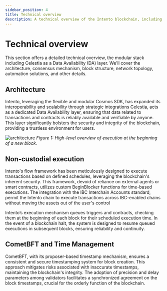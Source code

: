 ```yaml
---
sidebar_position: 4
title: Technical overview
description: A technical overview of the Intento blockchain, including its architecture, consensus mechanism, block structure, network topology, automation solutions, and data availability.
---
```


# Technical overview

This section offers a detailed technical overview, the modular stack including Celestia as a Data Availability (DA) layer. We'll cover the architecture, consensus mechanism, block structure, network topology, automation solutions, and other details.

## Architecture

Intento, leveraging the flexible and modular Cosmos SDK, has expanded its interoperability and scalability through strategic integrations
Celestia, acts as a dedicated Data Availability layer, ensuring that data related to transactions and contracts is reliably available and verifiable by anyone. This layer significantly bolsters the security and integrity of the blockchain, providing a trustless environment for users.

![architecture](@site/docs/images/architecture.png)
_Figure 1: High-level overview of execution at the beginning of a new block._

## Non-custodial execution

Intento's flow framework has been meticulously designed to execute transactions based on defined schedules, leveraging the blockchain's inherent security. This framework, devoid of reliance on external agents or smart contracts, utilizes custom BeginBlocker functions for time-based executions. The integration with the IBC Interchain Accounts standard, permit the Intento chain to execute transactions across IBC-enabled chains without moving the assets out of the user's control

Intento’s execution mechanism queues triggers and contracts, checking them at the beginning of each block for their scheduled execution time. In the event of a blockchain halt, the system is designed to resume queued executions in subsequent blocks, ensuring reliability and continuity.

## CometBFT and Time Management

CometBFT, with its proposer-based timestamp mechanism, ensures a consistent and secure timestamping system for block creation. This approach mitigates risks associated with inaccurate timestamps, maintaining the blockchain's integrity. The adoption of precision and delay parameters among validators facilitates a synchronized agreement on the block timestamps, crucial for the orderly function of the blockchain.

